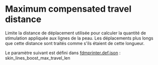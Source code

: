 # Maximum compensated travel distance

Limite la distance de déplacement utilisée pour calculer la quantité de stimulation appliquée aux lignes de la peau. Les déplacements plus longs que cette distance sont traités comme s'ils étaient de cette longueur.

Le paramètre suivant est défini dans [fdmprinter.def.json](https://github.com/smartavionics/Cura/blob/mb-master/resources/definitions/fdmprinter.def.json) : skin_lines_boost_max_travel_len

